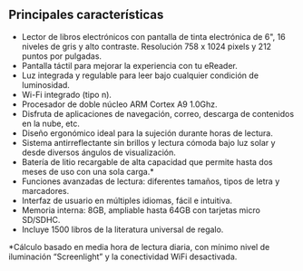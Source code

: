 ## Principales características
- Lector de libros electrónicos con pantalla de tinta electrónica de 6", 16 niveles de gris y alto contraste. Resolución 758 x 1024 pixels y 212 puntos por pulgadas. 
- Pantalla táctil para mejorar la experiencia con tu eReader.
- Luz integrada y regulable para leer bajo cualquier condición de luminosidad. 
- Wi-Fi integrado (tipo n).
- Procesador de doble núcleo ARM Cortex A9 1.0Ghz.
- Disfruta de aplicaciones de navegación, correo, descarga de contenidos en la nube, etc.
- Diseño ergonómico ideal para la sujeción durante horas de lectura.
- Sistema antirreflectante sin brillos y lectura cómoda bajo luz solar y desde diversos ángulos de visualización.
- Batería de litio recargable de alta capacidad que permite hasta dos meses de uso con una sola carga.*
- Funciones avanzadas de lectura: diferentes tamaños, tipos de letra y marcadores.
- Interfaz de usuario en múltiples idiomas, fácil e intuitiva.
- Memoria interna: 8GB, ampliable hasta 64GB con tarjetas micro SD/SDHC.
- Incluye 1500 libros de la literatura universal de regalo.

*Cálculo basado en media hora de lectura diaria, con mínimo nivel de iluminación “Screenlight” y la conectividad WiFi desactivada.
